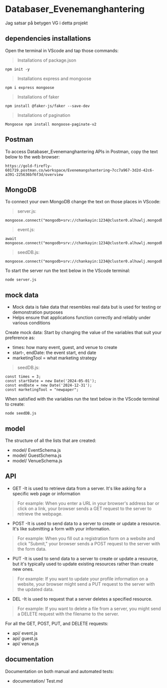# Databaser_Evenemanghantering

Jag satsar på betygen VG i detta projekt

## dependencies installations
Open the terminal in VScode and tap those commands:
>Installations of package.json
```
npm init -y
```
>Installations express and mongoose
```
npm i express mongoose
```
>Installations of faker
```
npm install @faker-js/faker --save-dev
```
> Installations of pagination
```
Mongoose npm install mongoose-paginate-v2
```

## Postman
To access Databaser_Evenemanghantering APIs in Postman, copy the text below to the web browser: 
```
https://gold-firefly-601719.postman.co/workspace/Evenemangshantering~7cc7a967-3d2d-42c6-a391-225636bf6f3d/overview
```

## MongoDB
To connect your own MongoDB change the text on those places in VScode:
>server.js:
```
mongoose.connect("mongodb+srv://chankayin:1234@cluster0.alhuwlj.mongodb.net/Evenemanghantering")
```
>event.js:
```
await mongoose.connect("mongodb+srv://chankayin:1234@cluster0.alhuwlj.mongodb.net/Evenemanghantering");
```
>seedDB.js:
```
mongoose.connect("mongodb+srv://chankayin:1234@cluster0.alhuwlj.mongodb.net/Evenemanghantering")
```
To start the server run the text below in the VScode terminal:
```
node server.js
```

## mock data
- Mock data is fake data that resembles real data but is used for testing or demonstration purposes
- Helps ensure that applications function correctly and reliably under various conditions

Create mock data:
Start by changing the value of the variables that suit your preference as: 
- times: how many event, guest, and venue to create
- start-, endDate: the event start, end date
- marketingTool = what marketing strategy
>seedDB.js:
```
const times = 3;
const startDate = new Date('2024-05-01');
const endDate = new Date('2024-12-31');
const marketingTool = "newpaper";
```
When satisfied with the variables run the text below in the VScode terminal to create:
```
node seedDB.js
```

## model
The structure of all the lists that are created:
- model/ EventSchema.js
- model/ GuestSchema.js
- model/ VenueSchema.js
  
## API 
- GET -It is used to retrieve data from a server. It's like asking for a specific web page or information
>For example:
When you enter a URL in your browser's address bar or click on a link, your browser sends a GET request to the server to retrieve the webpage.
- POST -It is used to send data to a server to create or update a resource. It's like submitting a form with your information.
>For example:
When you fill out a registration form on a website and click "Submit," your browser sends a POST request to the server with the form data.
- PUT -It is used to send data to a server to create or update a resource, but it's typically used to update existing resources rather than create new ones.
>For example:
If you want to update your profile information on a website, your browser might send a PUT request to the server with the updated data.
- DEL -It is used to request that a server deletes a specified resource.
>For example:
If you want to delete a file from a server, you might send a DELETE request with the filename to the server.

For all the GET, POST, PUT, and DELETE requests:
- api/ event.js
- api/ guest.js
- api/ venue.js

## documentation
Documentation on both manual and automated tests: 
- documentation/ Test.md
